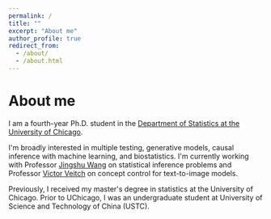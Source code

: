 ```yaml
---
permalink: /
title: ""
excerpt: "About me"
author_profile: true
redirect_from: 
  - /about/
  - /about.html
---
```


About me
====
I am a fourth-year Ph.D. student in the [Department of Statistics at the University of Chicago](https://stat.uchicago.edu/).

I'm broadly interested in multiple testing, generative models, causal inference with machine learning, and biostatistics. I'm currently working with Professor [Jingshu Wang](https://jingshuw.org/) on statistical inference problems and Professor [Victor Veitch](http://victorveitch.com/) on concept control for text-to-image models.
 
Previously, I received my master's degree in statistics at the University of Chicago. Prior to UChicago, I was an undergraduate student at University of Science and Technology of China (USTC).

